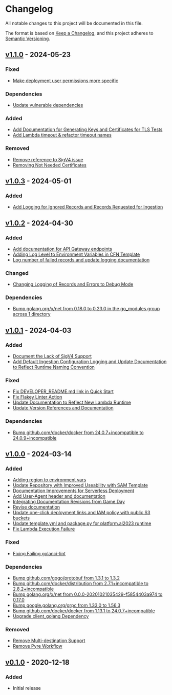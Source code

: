 # Changelog
All notable changes to this project will be documented in this file.

The format is based on [Keep a Changelog](https://keepachangelog.com/en/1.0.0/),
and this project adheres to [Semantic Versioning](https://semver.org/spec/v2.0.0.html).

## [v1.1.0](https://github.com/awslabs/amazon-timestream-connector-prometheus/releases/tag/1.1.0) - 2024-05-23
### Fixed
- [Make deployment user permissions more specific](https://github.com/awslabs/amazon-timestream-connector-prometheus/pull/68)

### Dependencies
- [Update vulnerable dependencies](https://github.com/awslabs/amazon-timestream-connector-prometheus/pull/64)

### Added
- [Add Documentation for Generating Keys and Certificates for TLS Tests](https://github.com/awslabs/amazon-timestream-connector-prometheus/pull/66)
- [Add Lambda timeout & refactor timeout names](https://github.com/awslabs/amazon-timestream-connector-prometheus/pull/65)

### Removed
- [Remove reference to SigV4 issue](https://github.com/awslabs/amazon-timestream-connector-prometheus/pull/67)
- [Removing Not Needed Certificates](https://github.com/awslabs/amazon-timestream-connector-prometheus/pull/63)

## [v1.0.3](https://github.com/awslabs/amazon-timestream-connector-prometheus/releases/tag/1.0.3) - 2024-05-01
### Added
- [Add Logging for Ignored Records and Records Requested for Ingestion](https://github.com/awslabs/amazon-timestream-connector-prometheus/pull/60)

## [v1.0.2](https://github.com/awslabs/amazon-timestream-connector-prometheus/releases/tag/1.0.2) - 2024-04-30
### Added
- [Add documentation for API Gateway endpoints](https://github.com/awslabs/amazon-timestream-connector-prometheus/pull/54)
- [Adding Log Level to Environment Variables in CFN Template](https://github.com/awslabs/amazon-timestream-connector-prometheus/pull/55)
- [Log number of failed records and update logging documentation](https://github.com/awslabs/amazon-timestream-connector-prometheus/pull/56)

### Changed
- [Changing Logging of Records and Errors to Debug Mode](https://github.com/awslabs/amazon-timestream-connector-prometheus/pull/57)

### Dependencies
- [Bump golang.org/x/net from 0.18.0 to 0.23.0 in the go_modules group across 1 directory](https://github.com/awslabs/amazon-timestream-connector-prometheus/pull/53)

## [v1.0.1](https://github.com/awslabs/amazon-timestream-connector-prometheus/releases/tag/1.0.1) - 2024-04-03
### Added
- [Document the Lack of SigV4 Support](https://github.com/awslabs/amazon-timestream-connector-prometheus/pull/47)
- [Add Default Ingestion Configuration Logging and Update Documentation to Reflect Runtime Naming Convention](https://github.com/awslabs/amazon-timestream-connector-prometheus/pull/49)

### Fixed
- [Fix DEVELOPER_README.md link in Quick Start](https://github.com/awslabs/amazon-timestream-connector-prometheus/pull/45)
- [Fix Flakey Linter Action](https://github.com/awslabs/amazon-timestream-connector-prometheus/pull/48)
- [Update Documentation to Reflect New Lambda Runtime](https://github.com/awslabs/amazon-timestream-connector-prometheus/pull/50)
- [Update Version References and Documentation](https://github.com/awslabs/amazon-timestream-connector-prometheus/pull/51)

### Dependencies
- [Bump github.com/docker/docker from 24.0.7+incompatible to 24.0.9+incompatible](https://github.com/awslabs/amazon-timestream-connector-prometheus/pull/46)

## [v1.0.0](https://github.com/awslabs/amazon-timestream-connector-prometheus/releases/tag/1.0.0) - 2024-03-14
### Added
- [Adding region to environment vars](https://github.com/awslabs/amazon-timestream-connector-prometheus/pull/16)
- [Update Repository with Improved Useability with SAM Template](https://github.com/awslabs/amazon-timestream-connector-prometheus/pull/27)
- [Documentation Improvements for Serverless Deployment](https://github.com/awslabs/amazon-timestream-connector-prometheus/pull/31)
- [Add User-Agent header and documentation](https://github.com/awslabs/amazon-timestream-connector-prometheus/pull/34)
- [Integrating Documentation Revisions from Game Day](https://github.com/awslabs/amazon-timestream-connector-prometheus/pull/36)
- [Revise documentation](https://github.com/awslabs/amazon-timestream-connector-prometheus/pull/37)
- [Update one-click deployment links and IAM policy with public S3 buckets](https://github.com/awslabs/amazon-timestream-connector-prometheus/pull/39)
- [Update template.yml and package.py for platform.al2023 runtime](https://github.com/awslabs/amazon-timestream-connector-prometheus/pull/42)
- [Fix Lambda Execution Failure](https://github.com/awslabs/amazon-timestream-connector-prometheus/pull/43)

### Fixed
- [Fixing Failing golanci-lint](https://github.com/awslabs/amazon-timestream-connector-prometheus/pull/24)

### Dependencies
- [Bump github.com/gogo/protobuf from 1.3.1 to 1.3.2](https://github.com/awslabs/amazon-timestream-connector-prometheus/pull/17)
- [Bump github.com/docker/distribution from 2.7.1+incompatible to 2.8.2+incompatible](https://github.com/awslabs/amazon-timestream-connector-prometheus/pull/26)
- [Bump golang.org/x/net from 0.0.0-20201021035429-f5854403a974 to 0.17.0](https://github.com/awslabs/amazon-timestream-connector-prometheus/pull/28)
- [Bump google.golang.org/grpc from 1.33.0 to 1.56.3](https://github.com/awslabs/amazon-timestream-connector-prometheus/pull/29)
- [Bump github.com/docker/docker from 1.13.1 to 24.0.7+incompatible](https://github.com/awslabs/amazon-timestream-connector-prometheus/pull/30)
- [Upgrade client_golang Dependency](https://github.com/awslabs/amazon-timestream-connector-prometheus/pull/32)

### Removed
- [Remove Multi-destination Support](https://github.com/awslabs/amazon-timestream-connector-prometheus/pull/35)
- [Remove Pyre Workflow](https://github.com/awslabs/amazon-timestream-connector-prometheus/pull/38)

## [v0.1.0](https://github.com/awslabs/amazon-timestream-connector-prometheus/releases/tag/0.1.0) - 2020-12-18
### Added
- Initial release
